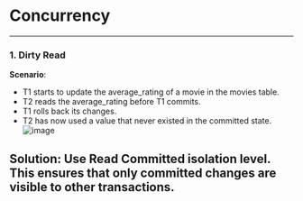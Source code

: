 # Concurrency
---
### 1. Dirty Read
**Scenario**:
* T1 starts to update the average_rating of a movie in the movies table.
* T2 reads the average_rating before T1 commits.
* T1 rolls back its changes.
* T2 has now used a value that never existed in the committed state.
![image](https://github.com/user-attachments/assets/30102c1c-a69d-4804-b48d-f0352e485866)

**Solution**: Use Read Committed isolation level. This ensures that only committed changes are visible to other transactions.
---
